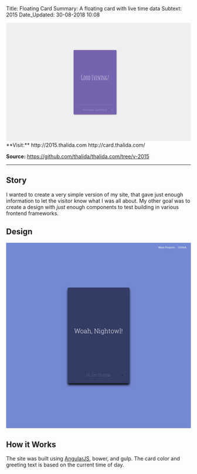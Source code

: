 Title:          Floating Card
Summary:        A floating card with live time data
Subtext:        2015
Date_Updated:   30-08-2018 10:08

<img alt="Screenshot of thalida.com: floating card version" src="/static/images/posts/meta-history/2015/screenshot.png" class="img--block">
**Visit:**
http://2015.thalida.com
http://card.thalida.com/

**Source:**
https://github.com/thalida/thalida.com/tree/v-2015

---

## Story
I wanted to create a very simple version of my site, that gave just enough information to let the visitor know what I was all about. My other goal was to create a design with _just_ enough components to test building in various frontend frameworks.

## Design
<img alt="Mock up of the floating card" src="/static/images/posts/meta-history/2015/mock.1.png" class="img--block">

## How it Works
The site was built using [AngularJS](https://angularjs.org/), bower, and gulp.
The card color and greeting text is based on the current time of day.
